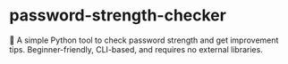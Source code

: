 # password-strength-checker
🔐 A simple Python tool to check password strength and get improvement tips. Beginner-friendly, CLI-based, and requires no external libraries.
